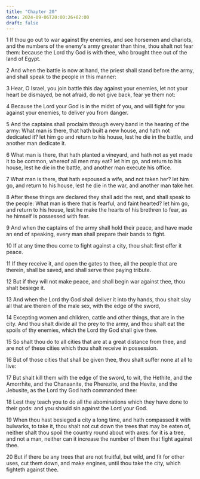 ```yaml
---
title: "Chapter 20"
date: 2024-09-06T20:00:26+02:00
draft: false
---
```



1 If thou go out to war against thy enemies, and see horsemen and chariots, and the numbers of the enemy's army greater than thine, thou shalt not fear them: because the Lord thy God is with thee, who brought thee out of the land of Egypt.

2 And when the battle is now at hand, the priest shall stand before the army, and shall speak to the people in this manner:

3 Hear, O Israel, you join battle this day against your enemies, let not your heart be dismayed, be not afraid, do not give back, fear ye them not:

4 Because the Lord your God is in the midst of you, and will fight for you against your enemies, to deliver you from danger.

5 And the captains shall proclaim through every band in the hearing of the army: What man is there, that hath built a new house, and hath not dedicated it? let him go and return to his house, lest he die in the battle, and another man dedicate it.

6 What man is there, that hath planted a vineyard, and hath not as yet made it to be common, whereof all men may eat? let him go, and return to his house, lest he die in the battle, and another man execute his office.

7 What man is there, that hath espoused a wife, and not taken her? let him go, and return to his house, lest he die in the war, and another man take her.

8 After these things are declared they shall add the rest, and shall speak to the people: What man is there that is fearful, and faint hearted? let him go, and return to his house, lest he make the hearts of his brethren to fear, as he himself is possessed with fear.

9 And when the captains of the army shall hold their peace, and have made an end of speaking, every man shall prepare their bands to fight.

10 If at any time thou come to fight against a city, thou shalt first offer it peace.

11 If they receive it, and open the gates to thee, all the people that are therein, shall be saved, and shall serve thee paying tribute.

12 But if they will not make peace, and shall begin war against thee, thou shalt besiege it.

13 And when the Lord thy God shall deliver it into thy hands, thou shalt slay all that are therein of the male sex, with the edge of the sword,

14 Excepting women and children, cattle and other things, that are in the city. And thou shalt divide all the prey to the army, and thou shalt eat the spoils of thy enemies, which the Lord thy God shall give thee.

15 So shalt thou do to all cities that are at a great distance from thee, and are not of these cities which thou shalt receive in possession.

16 But of those cities that shall be given thee, thou shalt suffer none at all to live:

17 But shalt kill them with the edge of the sword, to wit, the Hethite, and the Amorrhite, and the Chanaanite, the Pherezite, and the Hevite, and the Jebusite, as the Lord thy God hath commanded thee:

18 Lest they teach you to do all the abominations which they have done to their gods: and you should sin against the Lord your God.

19 When thou hast besieged a city a long time, and hath compassed it with bulwarks, to take it, thou shalt not cut down the trees that may be eaten of, neither shalt thou spoil the country round about with axes: for it is a tree, and not a man, neither can it increase the number of them that fight against thee.

20 But if there be any trees that are not fruitful, but wild, and fit for other uses, cut them down, and make engines, until thou take the city, which fighteth against thee.

